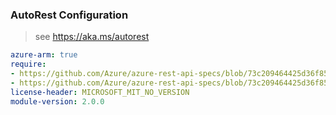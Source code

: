 ### AutoRest Configuration

> see https://aka.ms/autorest

``` yaml
azure-arm: true
require:
- https://github.com/Azure/azure-rest-api-specs/blob/73c209464425d36f85e8ee305e29de5288e54c2f/specification/datafactory/resource-manager/readme.md
- https://github.com/Azure/azure-rest-api-specs/blob/73c209464425d36f85e8ee305e29de5288e54c2f/specification/datafactory/resource-manager/readme.go.md
license-header: MICROSOFT_MIT_NO_VERSION
module-version: 2.0.0

```